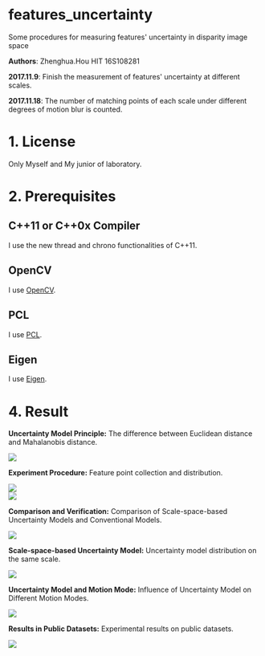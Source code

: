 # features_uncertainty
Some procedures for measuring features' uncertainty in disparity image space

**Authors**: Zhenghua.Hou HIT 16S108281

**2017.11.9**: Finish the measurement of features' uncertainty at different scales.

**2017.11.18**: The number of matching points of each scale under different degrees of motion blur is counted.

# 1. License
Only Myself and My junior of laboratory.

# 2. Prerequisites
## C++11 or C++0x Compiler
I use the new thread and chrono functionalities of C++11.
## OpenCV
I use [OpenCV](http://opencv.org).
## PCL
I use [PCL](http://pointclouds.org).
## Eigen
I use [Eigen](http://eigen.tuxfamily.org).

# 4. Result
**Uncertainty Model Principle:** The difference between Euclidean distance and Mahalanobis distance.   
   
![](http://i1.bvimg.com/641465/4b4f364b8fd16e3f.png)    
  

**Experiment Procedure:** Feature point collection and distribution.    
  
![](http://i1.bvimg.com/641465/6c5e043ee9bbf617.png)    
![](http://i1.bvimg.com/641465/6c5e043ee9bbf617.png)  

**Comparison and Verification:** Comparison of Scale-space-based Uncertainty Models and Conventional Models.  
  
![](http://i1.bvimg.com/641465/61f2dc8617ea80dc.jpg)    
  

**Scale-space-based Uncertainty Model:** Uncertainty model distribution on the same scale.    
  
![](http://i1.bvimg.com/641465/6ca0bd92d78fd5bb.png)    

  
**Uncertainty Model and Motion Mode:** Influence of Uncertainty Model on Different Motion Modes.  
  
![](http://i1.bvimg.com/641465/87ff30b08f6c9ca3.png)    
  

**Results in Public Datasets:** Experimental results on public datasets.  
  
![](http://i1.bvimg.com/641465/807625f86ae857b3.png)    



